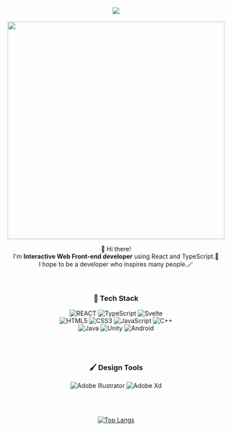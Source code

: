 


<div align="center">

<img src="https://capsule-render.vercel.app/api?type=shark&color=E0E6F8&height=300&section=header&text=So0oppy%20House&desc=WELCOME%20to&fontSize=50&descSize=20&descAlign=30&descAlignY=30&animation=twinkling&fontColor=AAAAA" />

<br>
<br>
<img src="https://user-images.githubusercontent.com/80036437/186694882-aa55288a-1582-4b8e-ab06-86e55e806986.png" width=500px  />

🤗 Hi there! <br>
I'm **Interactive Web Front-end developer** using React and TypeScript.🚀 <br>
I hope to be a developer who inspires many people.🪄

<br>

### 🎼 Tech Stack


<img alt="REACT" src ="https://img.shields.io/badge/REACT-61DAFB.svg?&style=for-the-badge&logo=React&logoColor=white"/> <img alt="TypeScript" src ="https://img.shields.io/badge/TypeScript-3178C6.svg?&style=for-the-badge&logo=TypeScript&logoColor=white"/> <img alt="Svelte" src ="https://img.shields.io/badge/Svelte-FF3E00.svg?&style=for-the-badge&logo=Svelte&logoColor=white"/> <br>
<img alt="HTML5" src ="https://img.shields.io/badge/HTML5-E34F26.svg?&style=for-the-badge&logo=HTML5&logoColor=white"/> <img alt="CSS3" src ="https://img.shields.io/badge/CSS3-1572B6.svg?&style=for-the-badge&logo=CSS3&logoColor=white"/> <img alt="JavaScript" src ="https://img.shields.io/badge/JavaScript-F7DF1E.svg?&style=for-the-badge&logo=JavaScript&logoColor=white"/> <img alt="C++" src ="https://img.shields.io/badge/C++-00599C.svg?&style=for-the-badge&logo=C%2B%2B&logoColor=white"/> <br>
<img alt="Java" src ="https://img.shields.io/badge/Java-007396.svg?&style=for-the-badge&logo=JAVA&logoColor=white"/> <img alt="Unity" src ="https://img.shields.io/badge/Unity-FAFAFA.svg?&style=for-the-badge&logo=Unity&logoColor=black"/> <img alt="Android" src ="https://img.shields.io/badge/Android-3DDC84.svg?&style=for-the-badge&logo=Android&logoColor=white"/> 

<br><br>

### 🖌️ Design Tools

<img alt="Adobe Illustrator" src ="https://img.shields.io/badge/Adobe Illustrator-FF9A00.svg?&style=for-the-badge&logo=Adobe Illustrator&logoColor=white"/> <img alt="Adobe Xd" src ="https://img.shields.io/badge/Adobe XD-FF61F6.svg?&style=for-the-badge&logo=Adobe XD&logoColor=white"/>



<br><br>

[![Top Langs](https://github-readme-stats.vercel.app/api/top-langs/?username=so0oppy&langs_count=8)](https://github.com/so0oppy/github-readme-stats)
</div>
